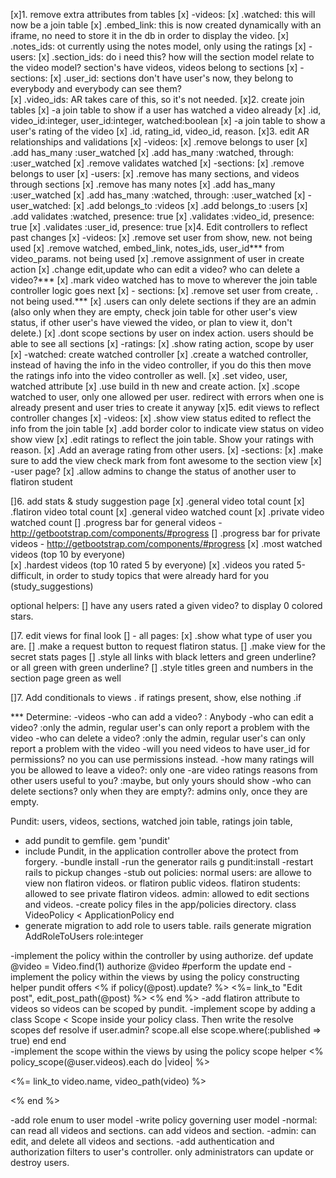 
[x]1. remove extra attributes from tables
[x]  -videos:
[x]    .watched: this will now be a join table
[x]    .embed_link: this is now created dynamically with an iframe, no need to store it in the db in order to display the video.
[x]    .notes_ids: ot currently using the notes model, only using the ratings
[x]  -users:
[x]    .section_ids: do i need this? how will the section model relate to the video model? section's have videos, videos belong to sections
[x]  -sections:
[x]    .user_id: sections don't have user's now, they belong to everybody and everybody can see them?   
[x]    .video_ids: AR takes care of this, so it's not needed. 
[x]2. create join tables
[x]  -a join table to show if a user has watched a video already
[x]    .id, video_id:integer, user_id:integer, watched:boolean
[x]  -a join table to show a user's rating of the video
[x]    .id, rating_id, video_id, reason.
[x]3. edit AR relationships and validations
[x]  -videos:
[x]    .remove belongs to user
[x]    .add has_many :user_watched
[x]    .add has_many :watched, through: :user_watched
[x]    .remove validates watched
[x]  -sections:
[x]    .remove belongs to user
[x]  -users:
[x]    .remove has many sections, and videos through sections
[x]    .remove has many notes
[x]    .add has_many :user_watched
[x]    .add has_many :watched, through: :user_watched
[x]  -user_watched:
[x]    .add belongs_to :videos
[x]    .add belongs_to :users
[x]    .add validates :watched, presence: true
[x]    .validates :video_id, presence: true
[x]    .validates :user_id, presence: true
[x]4. Edit controllers to reflect past changes
[x]  -videos:
[x]    .remove set user from show, new. not being used
[x]    .remove watched, embed_link, notes_ids, user_id*** from video_params. not being used
[x]    .remove assignment of user in create action
[x]    .change edit,update who can edit a video? who can delete a video?***
[x]    .mark video watched has to move to wherever the join table controller logic goes next
[x]  - sections:
[x]    .remove set user from create, . not being used.***
[x]    .users can only delete sections if they are an admin (also only when they are empty, check join table for other user's view status, if other user's have viewed the video, or plan to view it, don't delete.)
[x]    .dont scope sections by user on index action. users should be able to see all sections
[x]  -ratings:
[x]    .show rating action, scope by user
[x]  -watched: create watched controller
[x]    .create a watched controller, instead of having the info in the video controller, if you do this then move the ratings info into the video controller as well.
[x]    .set video, user, watched attribute
[x]    .use build in th new and create action.
[x]    .scope watched to user, only one allowed per user. redirect with errors when one is already present and user tries to create it anyway
[x]5. edit views to reflect controller changes
[x]  -videos:
[x]    .show view status edited to reflect the info from the join table
[x]    .add border color to indicate view status on video show view
[x]    .edit ratings to reflect the join table. Show your ratings with reason. 
[x]    .Add an average rating from other users.
[x]  -sections:
[x]    .make sure to add the view check mark from font awesome to the section view
[x]  -user page? 
[x]    .allow admins to change the status of another user to flatiron student 

[]6. add stats & study suggestion page 
[x]  .general video total count
[x]  .flatiron video total count
[x]  .general video watched count
[x]  .private video watched count
[]  .progress bar for general videos - http://getbootstrap.com/components/#progress
[]  .progress bar for private videos - http://getbootstrap.com/components/#progress
[x]  .most watched videos (top 10 by everyone)  
[x]  .hardest videos (top 10 rated 5 by everyone)
[x]  .videos you rated 5-difficult, in order to study topics that were already hard for you (study_suggestions)

  optional helpers:
  [] have any users rated a given video? to display 0 colored stars.   

[]7. edit views for final look
[]  - all pages: 
[x]    .show what type of user you are.
[]    .make a request button to request flatiron status.
[]    .make view for the secret stats pages
[]    .style all links with black letters and green underline? or all green with green underline?
[]    .style titles green and numbers in the section page green as well

[]7. Add conditionals to views
      . if ratings present, show, else nothing
      .if
      

  
 

*** Determine:
-videos
  -who can add a video? : Anybody
  -who can edit a video? :only the admin, regular user's can only report a problem with the video
  -who can delete a video? :only the admin, regular user's can only report a problem with the video
  -will you need videos to have user_id for permissions? no you can use permissions instead.
  -how many ratings will you be allowed to leave a video?: only one
  -are video ratings reasons from other users useful to you? :maybe, but only yours should show
  -who can delete sections? only when they are empty?: admins only, once they are empty.



Pundit:
  users, videos, sections, watched join table, ratings join table,
  - add pundit to gemfile. gem 'pundit'
  - include Pundit, in the application controller above the protect from forgery.
  -bundle install
  -run the generator rails g pundit:install
  -restart rails to pickup changes
  -stub out policies:
    normal users: are allowe to view non flatiron videos. or flatiron public videos.
    flatiron students: allowed to see private flatiron videos.
    admin: allowed to edit sections and videos.
  -create policy files in the app/policies directory.
    class VideoPolicy < ApplicationPolicy
    end
  - generate migration to add role to users table. rails generate migration AddRoleToUsers role:integer
   
  -implement the policy within the controller by using authorize.
    def update
      @video = Video.find(1)
      authorize @video
      #perform the update
      end 
  -implement the policy within the views by using the policy constructing helper pundit offers
    <% if policy(@post).update? %>
      <%= link_to "Edit post", edit_post_path(@post) %>
    <% end %> 
  -add flatiron attribute to videos so videos can be scoped by pundit.
  -implement scope by adding a class Scope < Scope inside your policy class. Then write the resolve scopes
    def resolve
      if user.admin?
        scope.all
      else
        scope.where(:published => true)
      end
    end  
  -implement the scope within the views by using the policy scope helper
    <% policy_scope(@user.videos).each do |video| %>
      <p><%= link_to video.name, video_path(video) %></p>
    <% end %>





  -add role enum to user model
  -write policy governing user model
    -normal: can read all videos and sections. can add videos and section.
    -admin: can edit, and delete all videos and sections.
  -add authentication and authorization filters to user's controller. only administrators can update or destroy users.

    












